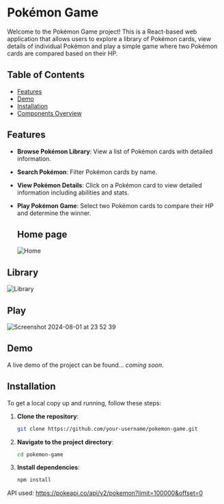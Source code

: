 # Pokémon Game

Welcome to the Pokémon Game project! This is a React-based web application that allows users to explore a library of Pokémon cards, view details of individual Pokémon and play a simple game where two Pokémon cards are compared based on their HP.

## Table of Contents

- [Features](#features)
- [Demo](#demo)
- [Installation](#installation)
- [Components Overview](#components-overview)

## Features

- **Browse Pokémon Library**: View a list of Pokémon cards with detailed information.
- **Search Pokémon**: Filter Pokémon cards by name.
- **View Pokémon Details**: Click on a Pokémon card to view detailed information including abilities and stats.
- **Play Pokémon Game**: Select two Pokémon cards to compare their HP and determine the winner.

  ## Home page
  ![Home](https://github.com/user-attachments/assets/38e4a9a3-871e-495e-b976-42af28b82044)

## Library
  ![Library](https://github.com/user-attachments/assets/89fcce96-b63f-4a0d-b2a7-5fc4b74d0322)

## Play

  ![Screenshot 2024-08-01 at 23 52 39](https://github.com/user-attachments/assets/02047220-c03a-49d7-954b-398be20304d8)

## Demo

A live demo of the project can be found... *coming soon*.

## Installation

To get a local copy up and running, follow these steps:

1. **Clone the repository**:
    ```sh
    git clone https://github.com/your-username/pokemon-game.git
    ```
2. **Navigate to the project directory**:
    ```sh
    cd pokemon-game
    ```
3. **Install dependencies**:
    ```sh
    npm install
    ```
API used: https://pokeapi.co/api/v2/pokemon?limit=100000&offset=0
